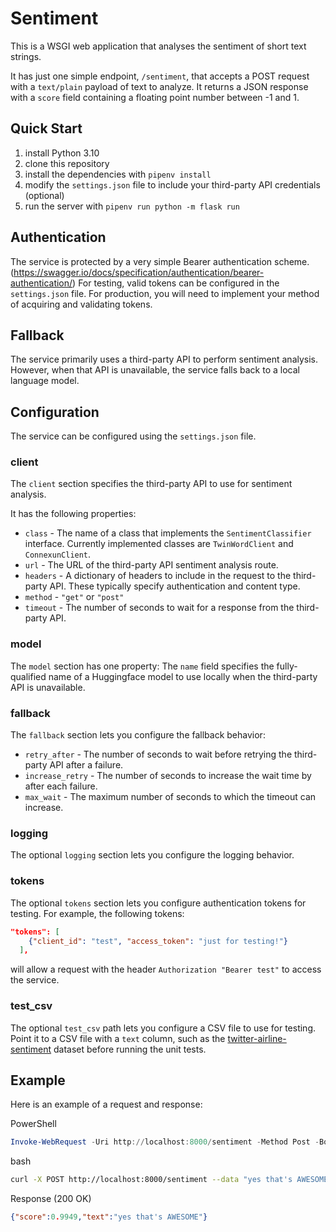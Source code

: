 # Sentiment

This is a WSGI web application that analyses the sentiment of short text strings.

It has just one simple endpoint, `/sentiment`, that accepts a POST request with a 
`text/plain` payload of text to analyze. It returns a JSON response with a `score` field
containing a floating point number between -1 and 1.

## Quick Start

1. install Python 3.10
2. clone this repository
3. install the dependencies with `pipenv install`
4. modify the `settings.json` file to include your third-party API credentials (optional)
5. run the server with `pipenv run python -m flask run`

## Authentication

The service is protected by a very simple Bearer authentication scheme. 
(https://swagger.io/docs/specification/authentication/bearer-authentication/)
For testing, valid tokens can be configured in the `settings.json` file.
For production, you will need to implement your method of acquiring and validating tokens.

## Fallback

The service primarily uses a third-party API to perform sentiment analysis.
However, when that API is unavailable, the service falls back to a local language model.

## Configuration

The service can be configured using the `settings.json` file. 

### client

The `client` section specifies the third-party API to use for sentiment analysis.

It has the following properties:
* `class` - The name of a class that implements the `SentimentClassifier` interface.
    Currently implemented classes are `TwinWordClient` and `ConnexunClient`.
* `url` - The URL of the third-party API sentiment analysis route.
* `headers` - A dictionary of headers to include in the request to the third-party API.
    These typically specify authentication and content type.
* `method` - `"get"` or `"post"`
* `timeout` - The number of seconds to wait for a response from the third-party API.

### model

The `model` section has one property: 
The `name` field specifies the fully-qualified name of a Huggingface model to use locally when the 
third-party API is unavailable.

### fallback

The `fallback` section lets you configure the fallback behavior:
* `retry_after` - The number of seconds to wait before retrying the third-party API after a failure.
* `increase_retry` - The number of seconds to increase the wait time by after each failure.
* `max_wait` - The maximum number of seconds to which the timeout can increase.

### logging

The optional `logging` section lets you configure the logging behavior.

### tokens

The optional `tokens` section lets you configure authentication tokens for testing.
For example, the following tokens:
```json
"tokens": [
    {"client_id": "test", "access_token": "just for testing!"}
  ],
```
will allow a request with the header `Authorization "Bearer test"` to access the service.

### test_csv

The optional `test_csv` path lets you configure a CSV file to use for testing.
Point it to a CSV file with a `text` column, such as the 
[twitter-airline-sentiment](https://www.kaggle.com/datasets/crowdflower/twitter-airline-sentiment)
dataset before running the unit tests.

## Example

Here is an example of a request and response:

PowerShell
```powershell
Invoke-WebRequest -Uri http://localhost:8000/sentiment -Method Post -Body "yes that's AWESOME" -ContentType "text/plain" -Headers @{'Authorization'= 'bearer test'}
```

bash
```bash
curl -X POST http://localhost:8000/sentiment --data "yes that's AWESOME" -H "Content-Type: text/plain" -H 'Authorization: "Bearer test"'
```

Response (200 OK)
```json
{"score":0.9949,"text":"yes that's AWESOME"}
```

